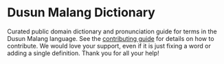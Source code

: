 
# Dusun Malang Dictionary

Curated public domain dictionary and pronunciation guide for terms in the Dusun Malang language. See the [contributing guide](https://github.com/drumworkteam/term/blob/make/.github/contributing.md) for details on how to contribute. We would love your support, even if it is just fixing a word or adding a single definition. Thank you for all your help!